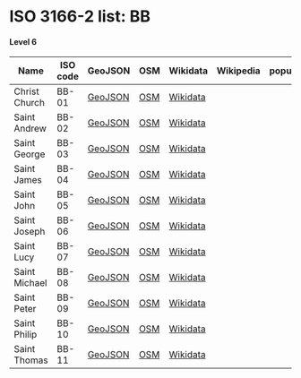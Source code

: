 # ISO 3166-2 list: BB


#### Level 6
Name | ISO code | GeoJSON | OSM | Wikidata | Wikipedia | population 
--- | --- | --- | --- | --- | --- | --- 
Christ Church | BB-01 | [GeoJSON](../../export/geojson/q7/iso2/BB/BB-01.geojson) | [OSM](https://www.openstreetmap.org/relation/3961378) | [Wikidata](https://www.wikidata.org/wiki/Q1626524) |  | 
Saint Andrew | BB-02 | [GeoJSON](../../export/geojson/q7/iso2/BB/BB-02.geojson) | [OSM](https://www.openstreetmap.org/relation/3961379) | [Wikidata](https://www.wikidata.org/wiki/Q1647439) |  | 
Saint George | BB-03 | [GeoJSON](../../export/geojson/q7/iso2/BB/BB-03.geojson) | [OSM](https://www.openstreetmap.org/relation/3961988) | [Wikidata](https://www.wikidata.org/wiki/Q1647443) |  | 
Saint James | BB-04 | [GeoJSON](../../export/geojson/q7/iso2/BB/BB-04.geojson) | [OSM](https://www.openstreetmap.org/relation/3961380) | [Wikidata](https://www.wikidata.org/wiki/Q592141) |  | 
Saint John | BB-05 | [GeoJSON](../../export/geojson/q7/iso2/BB/BB-05.geojson) | [OSM](https://www.openstreetmap.org/relation/3961381) | [Wikidata](https://www.wikidata.org/wiki/Q1626540) |  | 
Saint Joseph | BB-06 | [GeoJSON](../../export/geojson/q7/iso2/BB/BB-06.geojson) | [OSM](https://www.openstreetmap.org/relation/3961382) | [Wikidata](https://www.wikidata.org/wiki/Q550249) |  | 
Saint Lucy | BB-07 | [GeoJSON](../../export/geojson/q7/iso2/BB/BB-07.geojson) | [OSM](https://www.openstreetmap.org/relation/3961383) | [Wikidata](https://www.wikidata.org/wiki/Q1647447) |  | 
Saint Michael | BB-08 | [GeoJSON](../../export/geojson/q7/iso2/BB/BB-08.geojson) | [OSM](https://www.openstreetmap.org/relation/3961384) | [Wikidata](https://www.wikidata.org/wiki/Q819170) |  | 
Saint Peter | BB-09 | [GeoJSON](../../export/geojson/q7/iso2/BB/BB-09.geojson) | [OSM](https://www.openstreetmap.org/relation/3961385) | [Wikidata](https://www.wikidata.org/wiki/Q932723) |  | 
Saint Philip | BB-10 | [GeoJSON](../../export/geojson/q7/iso2/BB/BB-10.geojson) | [OSM](https://www.openstreetmap.org/relation/3961386) | [Wikidata](https://www.wikidata.org/wiki/Q1647436) |  | 
Saint Thomas | BB-11 | [GeoJSON](../../export/geojson/q7/iso2/BB/BB-11.geojson) | [OSM](https://www.openstreetmap.org/relation/3961387) | [Wikidata](https://www.wikidata.org/wiki/Q1647432) |  | 
